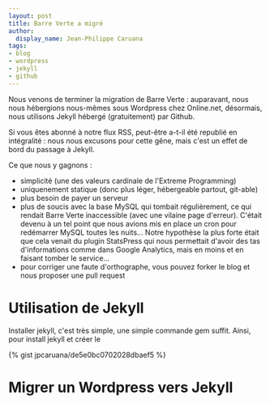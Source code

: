 ```yaml
---
layout: post
title: Barre Verte a migré
author:
  display_name: Jean-Philippe Caruana
tags:
- blog
- wordpress
- jekyll
- github
---
```


Nous venons de terminer la migration de Barre Verte : auparavant, nous nous hébergions nous-mêmes sous Wordpress chez Online.net, désormais, nous utilisons Jekyll hébergé (gratuitement) par Github.

Si vous êtes abonné à notre flux RSS, peut-être a-t-il été republié en intégralité : nous nous excusons pour cette gêne, mais c'est un effet de bord du passage à Jekyll.

Ce que nous y gagnons :

- simplicité (une des valeurs cardinale de l'Extreme Programming)
- uniquenement statique (donc plus léger, hébergeable partout, git-able)
- plus besoin de payer un serveur
- plus de soucis avec la base MySQL qui tombait régulièrement, ce qui rendait Barre Verte inaccessible (avec une vilaine page d'erreur). C'était devenu à un tel point que nous avions mis en place un cron pour redémarrer MySQL toutes les nuits... Notre hypothèse la plus forte était que cela venait du plugin StatsPress qui nous permettait d'avoir des tas d'informations comme dans Google Analytics, mais en moins et en faisant tomber le service...
- pour corriger une faute d'orthographe, vous pouvez forker le blog et nous proposer une pull request

# Utilisation de Jekyll

Installer jekyll, c'est très simple, une simple commande gem suffit. Ainsi, pour install jekyll et créer le 

{% gist jpcaruana/de5e0bc0702028dbaef5 %}

# Migrer un Wordpress vers Jekyll
